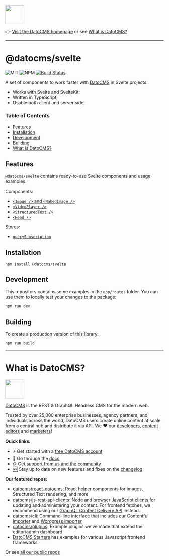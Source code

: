 <!--datocms-autoinclude-header start--><a href="https://www.datocms.com/"><img src="https://www.datocms.com/images/full_logo.svg" height="60"></a>

👉 [Visit the DatoCMS homepage](https://www.datocms.com) or see [What is DatoCMS?](#what-is-datocms)

---
<!--datocms-autoinclude-header end-->

# @datocms/svelte

![MIT](https://img.shields.io/npm/l/@datocms/svelte?style=for-the-badge) ![NPM](https://img.shields.io/npm/v/@datocms/svelte?style=for-the-badge) [![Build Status](https://img.shields.io/github/actions/workflow/status/datocms/datocms-svelte/node.js.yml?branch=main&style=for-the-badge)](https://github.com/datocms/datocms-svelte/actions/workflows/node.js.yml)

A set of components to work faster with [DatoCMS](https://www.datocms.com/) in Svelte projects.

- Works with Svelte and SvelteKit;
- Written in TypeScript;
- Usable both client and server side;

### Table of Contents

<!-- START doctoc generated TOC please keep comment here to allow auto update -->
<!-- DON'T EDIT THIS SECTION, INSTEAD RE-RUN doctoc TO UPDATE -->

  - [Features](#features)
  - [Installation](#installation)
  - [Development](#development)
  - [Building](#building)
- [What is DatoCMS?](#what-is-datocms)

<!-- END doctoc generated TOC please keep comment here to allow auto update -->

## Features

`@datocms/svelte` contains ready-to-use Svelte components and usage examples.

Components:

- [`<Image />` and `<NakedImage />`](src/lib/components/Image)
- [`<VideoPlayer />`](src/lib/components/VideoPlayer)
- [`<StructuredText />`](src/lib/components/StructuredText)
- [`<Head />`](src/lib/components/Head)

Stores:

- [`querySubscription`](src/lib/stores/querySubscription)

## Installation

```
npm install @datocms/svelte
```

## Development

This repository contains some examples in the `app/routes` folder. You can use them to locally test your changes to the package:

```bash
npm run dev
```

## Building

To create a production version of this library:

```bash
npm run build
```

<!--datocms-autoinclude-footer start-->
-----------------
# What is DatoCMS?
<a href="https://www.datocms.com/"><img src="https://www.datocms.com/images/full_logo.svg" height="60"></a>

[DatoCMS](https://www.datocms.com/) is the REST & GraphQL Headless CMS for the modern web.

Trusted by over 25,000 enterprise businesses, agency partners, and individuals across the world, DatoCMS users create online content at scale from a central hub and distribute it via API. We ❤️ our [developers](https://www.datocms.com/team/best-cms-for-developers), [content editors](https://www.datocms.com/team/content-creators) and [marketers](https://www.datocms.com/team/cms-digital-marketing)!

**Quick links:**

- ⚡️ Get started with a [free DatoCMS account](https://dashboard.datocms.com/signup)
- 🔖 Go through the [docs](https://www.datocms.com/docs)
- ⚙️ Get [support from us and the community](https://community.datocms.com/)
- 🆕 Stay up to date on new features and fixes on the [changelog](https://www.datocms.com/product-updates)

**Our featured repos:**
- [datocms/react-datocms](https://github.com/datocms/react-datocms): React helper components for images, Structured Text rendering, and more
- [datocms/js-rest-api-clients](https://github.com/datocms/js-rest-api-clients): Node and browser JavaScript clients for updating and administering your content. For frontend fetches, we recommend using our [GraphQL Content Delivery API](https://www.datocms.com/docs/content-delivery-api) instead.
- [datocms/cli](https://github.com/datocms/cli): Command-line interface that includes our [Contentful importer](https://github.com/datocms/cli/tree/main/packages/cli-plugin-contentful) and [Wordpress importer](https://github.com/datocms/cli/tree/main/packages/cli-plugin-wordpress)
- [datocms/plugins](https://github.com/datocms/plugins): Example plugins we've made that extend the editor/admin dashboard
- [DatoCMS Starters](https://www.datocms.com/marketplace/starters) has examples for various Javascript frontend frameworks

Or see [all our public repos](https://github.com/orgs/datocms/repositories?q=&type=public&language=&sort=stargazers)
<!--datocms-autoinclude-footer end-->
